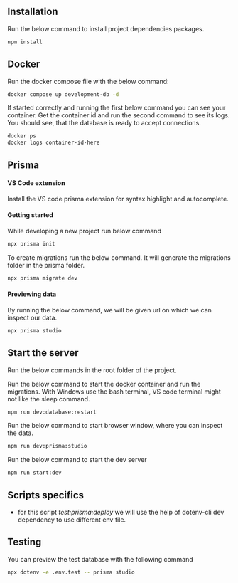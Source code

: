 ## Installation

Run the below command to install project dependencies packages.

```bash
npm install
```

## Docker

Run the docker compose file with the below command:

```bash
docker compose up development-db -d
```

If started correctly and running the first below command you can see your container. Get the container id and run the second command to see its logs. You should see, that the database is ready to accept connections.

```bash
docker ps
docker logs container-id-here
```

## Prisma

#### VS Code extension

Install the VS code prisma extension for syntax highlight and autocomplete.

#### Getting started

While developing a new project run below command

```bash
npx prisma init
```

To create migrations run the below command. It will generate the migrations folder in the prisma folder.

```bash
npx prisma migrate dev
```

#### Previewing data

By running the below command, we will be given url on which we can inspect our data.

```bash
npx prisma studio
```

## Start the server

Run the below commands in the root folder of the project.

Run the below command to start the docker container and run the migrations. With Windows use the bash terminal, VS code terminal might not like the sleep command.

```bash
npm run dev:database:restart
```

Run the below command to start browser window, where you can inspect the data.

```bash
npm run dev:prisma:studio
```

Run the below command to start the dev server

```bash
npm run start:dev
```

## Scripts specifics

- for this script _test:prisma:deploy_ we will use the help of dotenv-cli dev dependency to use different env file.

## Testing

You can preview the test database with the following command

```bash
npx dotenv -e .env.test -- prisma studio
```
